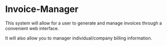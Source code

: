 # Invoice-Manager
This system will allow for a user to generate and manage invoices through a convenient web interface.  

It will also allow you to manager individual/company billing information.
